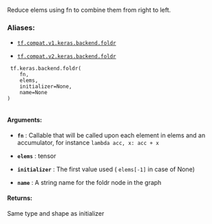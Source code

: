 Reduce elems using fn to combine them from right to left.



### Aliases:

- [ `tf.compat.v1.keras.backend.foldr` ](/api_docs/python/tf/keras/backend/foldr)

- [ `tf.compat.v2.keras.backend.foldr` ](/api_docs/python/tf/keras/backend/foldr)



```
 tf.keras.backend.foldr(
    fn,
    elems,
    initializer=None,
    name=None
)
 
```



#### Arguments:

- **`fn`** : Callable that will be called upon each element in elems and an
accumulator, for instance  `lambda acc, x: acc + x` 

- **`elems`** : tensor

- **`initializer`** : The first value used ( `elems[-1]`  in case of None)

- **`name`** : A string name for the foldr node in the graph



#### Returns:
Same type and shape as initializer

